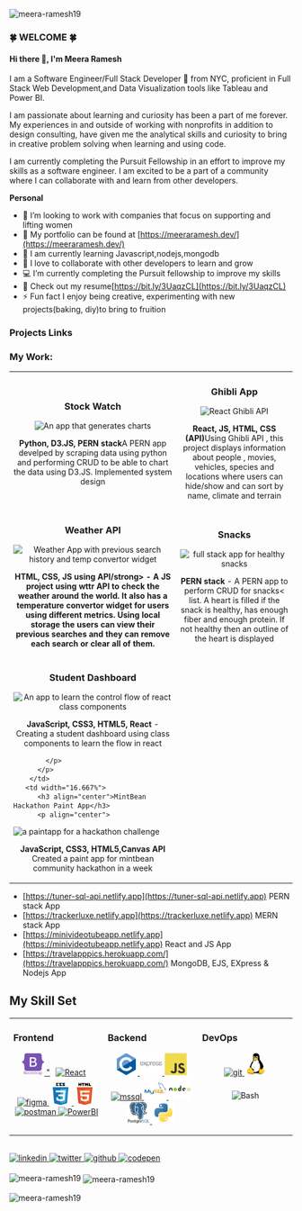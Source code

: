 
<!-- <div align="center">/<a href="https://imgur.com/RtuPdDq"><img src="https://i.imgur.com/RtuPdDq.jpg" title="source: imgur.com" width="100%" height="40%"/></a>
</div>   -->


<p align="left"> <img src="https://komarev.com/ghpvc/?username=meera-ramesh19&label=Profile%20views&color=red&style=flat" alt="meera-ramesh19" /> </p> 

### 🍀 WELCOME 🍀
#### Hi there 👋, I'm Meera Ramesh 

I am a Software Engineer/Full Stack Developer 🚀 from NYC, proficient in Full Stack Web Development,and Data Visualization tools like Tableau and Power BI.

I am passionate about learning and curiosity has been a part of me forever. My experiences in and outside of working with nonprofits in addition to design consulting, have given me the analytical skills and curiosity to bring in creative problem solving when learning and using code. 

I am currently completing the Pursuit Fellowship in an effort to improve my skills as a software engineer. I am excited to be a part of a community where I can collaborate with and learn from other developers.


**Personal**

- 👩 I’m looking to work with companies that focus on supporting and lifting women
- 📖 My portfolio can be found at [https://meeraramesh.dev/](https://meeraramesh.dev/)
- 🌱 I am currently learning Javascript,nodejs,mongodb
- 🌳 I love to collaborate with other developers to learn and grow
- 💻 I’m currently completing the Pursuit fellowship to improve my skills
- 📄 Check out my resume[https://bit.ly/3UaqzCL](https://bit.ly/3UaqzCL)
- ⚡ Fun fact I enjoy being creative, experimenting with new projects(baking, diy)to bring to fruition







 
### Projects Links	

<h3>My Work: </h3>

<div align="center">
  <table>
  <tr>
  <td width="16.667%">
   <h3 align="center">Stock Watch</h3>
   <p align="center">
   <img src="https://user-images.githubusercontent.com/46873861/190863257-32702d5e-6ce8-4611-a2a3-c5f1e53d914d.mp4" alt="An app that generates charts" /></a>
            <p align="center">
             <strong>Python, D3.JS, PERN stack</strong>A PERN app develped by scraping data using python and performing CRUD to be able to chart the data using D3.JS. Implemented system design
   </p>
  </p>
 </td>
 <td width="16.667%">
 <h3 align="center">Ghibli App</h3>
 <p align="center">
 <img src="https://user-images.githubusercontent.com/46873861/190859851-da860939-af0f-4464-b1a1-45b1136ac6e8.mp4" alt="React Ghibli API"/>
   </a>
  <p align="center">
  <strong>React, JS, HTML, CSS (API)</strong>Using Ghibli API , this project displays information about people , movies, vehicles, species and locations where users can hide/show and can sort by name, climate and terrain
 </p>
  </p>
  </td>
  </tr>
  <tr>
  <td width="16.667%">
  <h3 align="center">Weather API</h3>
  <p align="center">
 <img src="https://user-images.githubusercontent.com/46873861/190863893-03235807-4748-4f3a-adff-9ef93e8a9dae.mp4" alt="Weather App with previous search history and temp convertor widget"/>
  </a>
  <p align="center">
<strong>HTML, CSS, JS using API/strong> - A JS project using wttr API to check the weather around the world. It also has a temperature convertor widget for  users using different metrics. Using local storage the users can view their previous searches and they can remove each search or clear all of them.
  </p>
  </p>
 </td>
 <td width="16.667%">
  <h3 align="center">Snacks</h3>
  <p align="center">
  <img src="https://user-images.githubusercontent.com/46873861/190863893-03235807-4748-4f3a-adff-9ef93e8a9dae.mp4" alt="full stack app for healthy snacks"/></a>
  <p align="center">
   <strong>PERN stack</strong> - A PERN app to perform CRUD for snacks< list. A heart is filled if the snack is healthy, has enough fiber and  enough protein. If not healthy then an outline of the heart is displayed
  </p>
 </p>
 </td>
  </tr>
   <tr>
  <td width="16.667%">
   <h3 align="center">Student Dashboard</h3>
   <p align="center">
	<img src="https://user-images.githubusercontent.com/46873861/190865422-67a55a78-43aa-44b4-8702-04ae7326913e.mp4" alt="An app to learn the control flow of react class components" />
           <p align="center"><strong>JavaScript, CSS3, HTML5, React</strong> - Creating a student dashboard using class components to learn the flow in react
            
            </p>
          </p>
        </td>
       <td width="16.667%">
          <h3 align="center">MintBean Hackathon Paint App</h3>
          <p align="center">
<img src="https://user-images.githubusercontent.com/46873861/190875018-600e1d88-9ef7-4619-9951-39bbcd3ff5b1.mp4" alt="a paintapp for a hackathon challenge"/>  
<p align="center">
            <strong>JavaScript, CSS3, HTML5,Canvas API</strong> Created a paint app for mintbean community hackathon in a week
            </p>
          </p>
        </td>
      </tr>
      </table>
 </div>

- [https://tuner-sql-api.netlify.app](https://tuner-sql-api.netlify.app) PERN stack App
- [https://trackerluxe.netlify.app](https://trackerluxe.netlify.app) MERN stack App
- [https://minivideotubeapp.netlify.app](https://minivideotubeapp.netlify.app) React and JS App
- [https://travelapppics.herokuapp.com/](https://travelapppics.herokuapp.com/) MongoDB, EJS, EXpress & Nodejs App




## My Skill Set  
<table><tr><td valign="top" width="33%">
 
### Frontend  
 
<div align="center">  
<a href="https://getbootstrap.com" target="_blank"> <img src="https://raw.githubusercontent.com/devicons/devicon/master/icons/bootstrap/bootstrap-plain-wordmark.svg" alt="bootstrap" width="40" height="40"/> </a>
<a href="https://reactjs.org/ target="_blank">"<img style="margin: 10px" src="https://profilinator.rishav.dev/skills-assets/react-original-wordmark.svg" alt="React" height="50" /> </a> 
 <a href="https://www.figma.com/" target="_blank"> <img src="https://www.vectorlogo.zone/logos/figma/figma-icon.svg" alt="figma" width="40" height="40"/> </a> 
 <a href="https://www.w3schools.com/css/" target="_blank"> <img src="https://raw.githubusercontent.com/devicons/devicon/master/icons/css3/css3-original-wordmark.svg" alt="css3" width="40" height="40"/> </a> 
<a href="https://www.w3.org/html/" target="_blank"> <img src="https://raw.githubusercontent.com/devicons/devicon/master/icons/html5/html5-original-wordmark.svg" alt="html5" width="40" height="40"/> </a> 
<a href="https://postman.com" target="_blank"> <img src="https://www.vectorlogo.zone/logos/getpostman/getpostman-icon.svg" alt="postman" width="40" height="40"/> </a>
<a href="https://powerbi.microsoft.com/en-us/"< img src="https://github.com/gilbarbara/logos/blob/master/logos/tableau-icon.svg" alt="tableau" width="40" height="40">
<a href="https://www.tableau.com/"><img src="https://www.vectorlogo.zone/logos/microsoft_powerbi/microsoft_powerbi-icon.svg" alt="PowerBI" widht="40" height="40">
</div>
</td><td valign="top" width="33%">
 
### Backend  
 
<div align="center">  
<a href="https://www.cprogramming.com/" target="_blank"> <img src="https://raw.githubusercontent.com/devicons/devicon/master/icons/c/c-original.svg" alt="c" width="40" height="40"/> 
<a href="https://expressjs.com" target="_blank"> <img src="https://raw.githubusercontent.com/devicons/devicon/master/icons/express/express-original-wordmark.svg" alt="express" width="40" height="40"/>
  <a href="https://developer.mozilla.org/en-US/docs/Web/JavaScript" target="_blank"> <img src="https://raw.githubusercontent.com/devicons/devicon/master/icons/javascript/javascript-original.svg" alt="javascript" width="40" height="40"/> </a> 
<a href="https://www.microsoft.com/en-us/sql-server" target="_blank"> <img src="https://cdn.worldvectorlogo.com/logos/microsoft-sql-server.svg" alt="mssql" width="40" height="40"/> </a>
 <a href="https://www.mysql.com/" target="_blank"> <img src="https://raw.githubusercontent.com/devicons/devicon/master/icons/mysql/mysql-original-wordmark.svg" alt="mysql" width="40" height="40"/> </a>
 <a href="https://nodejs.org" target="_blank"> <img src="https://raw.githubusercontent.com/devicons/devicon/master/icons/nodejs/nodejs-original-wordmark.svg" alt="nodejs" width="40" height="40"/> </a>
 <a href="https://www.postgresql.org" target="_blank"> <img src="https://raw.githubusercontent.com/devicons/devicon/master/icons/postgresql/postgresql-original-wordmark.svg" alt="postgresql" width="40" height="40"/> </a> 
 <a href="https://www.python.org" target="_blank"> <img src="https://raw.githubusercontent.com/devicons/devicon/master/icons/python/python-original.svg" alt="python" width="40" height="40"/> </a> </p>

</div>
</td><td valign="top" width="33%">
 
### DevOps  
<div align="center">  

<a href="https://git-scm.com/" target="_blank"> <img src="https://www.vectorlogo.zone/logos/git-scm/git-scm-icon.svg" alt="git" width="40" height="40"/> </a> 
<a href="https://www.linux.org/" target="_blank"> <img src="https://raw.githubusercontent.com/devicons/devicon/master/icons/linux/linux-original.svg" alt="linux" width="40" height="40"/> </a>
   
<img style="margin: 10px" src="https://profilinator.rishav.dev/skills-assets/gnu_bash-icon.svg" alt="Bash" height="50" />  


</div>
</td></tr></table> 

<br/>


<a href="https://linkedin.com/in/meeraramesh" target="_blank">
<img src=https://img.shields.io/badge/linkedin-%231E77B5.svg?&style=for-the-badge&logo=linkedin&logoColor=white alt=linkedin style="margin-bottom: 5px;" />
</a>
<a href="https://twitter.com/Meerarams" target="_blank">
<img src=https://img.shields.io/badge/twitter-%2300acee.svg?&style=for-the-badge&logo=twitter&logoColor=white alt=twitter style="margin-bottom: 5px;" />
</a>
<a href="https://github.com/meera-ramesh19" target="_blank">
<img src=https://img.shields.io/badge/github-%2324292e.svg?&style=for-the-badge&logo=github&logoColor=white alt=github style="margin-bottom: 5px;" />
</a>
<a href="https://codepen.com/meeraramesh" target="_blank">
<img src=https://img.shields.io/badge/codepen-%23131417.svg?&style=for-the-badge&logo=codepen&logoColor=white alt=codepen style="margin-bottom: 5px;" />
</a>  
  
  
  
  


<p><img align="left" src="https://github-readme-stats.vercel.app/api/top-langs?username=meera-ramesh19&show_icons=true&locale=en&layout=compact" alt="meera-ramesh19" /></p>

<p>&nbsp;<img align="center" src="https://github-readme-stats.vercel.app/api?username=meera-ramesh19&show_icons=true&locale=en" alt="meera-ramesh19" /></p>

<p><img align="center" src="https://github-readme-streak-stats.herokuapp.com/?user=meera-ramesh19&" alt="meera-ramesh19" /></p>














